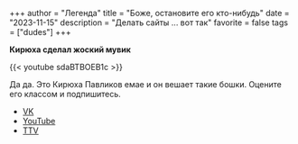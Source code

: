 +++
author = "Легенда"
title = "Боже, остановите его кто-нибудь"
date = "2023-11-15"
description = "Делать сайты ... вот так"
favorite = false
tags = ["dudes"]
+++

**Кирюха сделал жоский мувик**

{{< youtube sdaBTBOEB1c >}}

Да да. Это Кирюха Павликов емае и он вешает такие бошки. Оцените его классом и подпишитесь.

- [VK](https://vk.com/id231596478)
- [YouTube](https://www.youtube.com/@kirrez699)
- [TTV](https://www.twitch.tv/pavlikovv)